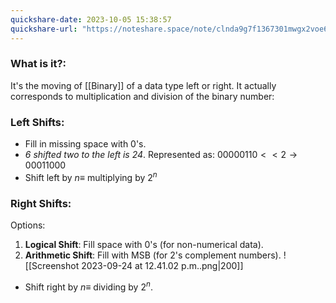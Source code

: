 ```yaml
---
quickshare-date: 2023-10-05 15:38:57
quickshare-url: "https://noteshare.space/note/clnda9g7f1367301mwgx2voe6h#Q7RPclYO11g2Pm27sS9YqCrJ9UuJuSG+iKo6KVueBDM"
---
```

### What is it?:
It's the moving of [[Binary]] of a data type left or right. It actually corresponds to multiplication and division of the binary number:

### Left Shifts:
- Fill in missing space with 0's. 
- *6 shifted two to the left is 24*. Represented as: $00000110 << 2 \rightarrow 00011000$ 
- Shift left by $n \equiv$ multiplying by $2^n$

### Right Shifts:
Options:
1. **Logical Shift**: Fill space with 0's (for non-numerical data). 
2. **Arithmetic Shift**: Fill with MSB (for 2's complement numbers). 
![[Screenshot 2023-09-24 at 12.41.02 p.m..png|200]]

- Shift right by $n \equiv$ dividing by $2^n$. 



